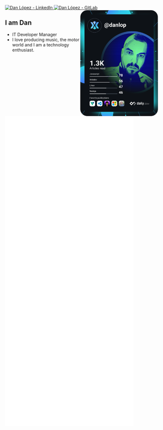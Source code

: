 <div align="left">
  <a href="https://www.linkedin.com/in/danlopz/">
    <img
      src="https://img.shields.io/static/v1?logo=linkedin&style=for-the-badge&color=0072b1&label=LinkedIn&message=%E2%98%86"
      alt="Dan López - LinkedIn"
    />
  </a>
  
  <a href="https://www.gitlab.com/danlopz/">
    <img
      src="https://img.shields.io/static/v1?logo=gitlab&style=for-the-badge&color=FC6D26&label=GitLab&message=%E2%98%86"
      alt="Dan López - GitLab"
    />
  </a>

  <a href="https://api.daily.dev/get?r=danlopz" target="_blank">
    <img
      width="256"
      align="right"
      src="https://raw.githubusercontent.com/danlopz/danlopz/main/devcard.svg"
    />
  </a>
</div>

## I am Dan

- IT Developer Manager
- I love producing music, the motor world and I am a technology enthusiast.

![Metrics](/github-metrics.svg)
